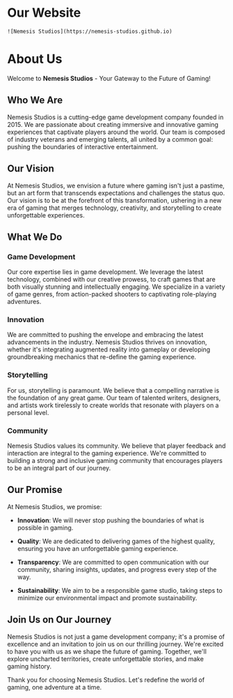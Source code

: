 # Our Website
    ![Nemesis Studios](https://nemesis-studios.github.io)

# About Us

Welcome to **Nemesis Studios** - Your Gateway to the Future of Gaming!

## Who We Are

Nemesis Studios is a cutting-edge game development company founded in 2015. We are passionate about creating immersive and innovative gaming experiences that captivate players around the world. Our team is composed of industry veterans and emerging talents, all united by a common goal: pushing the boundaries of interactive entertainment.

## Our Vision

At Nemesis Studios, we envision a future where gaming isn't just a pastime, but an art form that transcends expectations and challenges the status quo. Our vision is to be at the forefront of this transformation, ushering in a new era of gaming that merges technology, creativity, and storytelling to create unforgettable experiences.

## What We Do

### Game Development

Our core expertise lies in game development. We leverage the latest technology, combined with our creative prowess, to craft games that are both visually stunning and intellectually engaging. We specialize in a variety of game genres, from action-packed shooters to captivating role-playing adventures.

### Innovation

We are committed to pushing the envelope and embracing the latest advancements in the industry. Nemesis Studios thrives on innovation, whether it's integrating augmented reality into gameplay or developing groundbreaking mechanics that re-define the gaming experience.

### Storytelling

For us, storytelling is paramount. We believe that a compelling narrative is the foundation of any great game. Our team of talented writers, designers, and artists work tirelessly to create worlds that resonate with players on a personal level.

### Community

Nemesis Studios values its community. We believe that player feedback and interaction are integral to the gaming experience. We're committed to building a strong and inclusive gaming community that encourages players to be an integral part of our journey.

## Our Promise

At Nemesis Studios, we promise:

- **Innovation**: We will never stop pushing the boundaries of what is possible in gaming.

- **Quality**: We are dedicated to delivering games of the highest quality, ensuring you have an unforgettable gaming experience.

- **Transparency**: We are committed to open communication with our community, sharing insights, updates, and progress every step of the way.

- **Sustainability**: We aim to be a responsible game studio, taking steps to minimize our environmental impact and promote sustainability.

## Join Us on Our Journey

Nemesis Studios is not just a game development company; it's a promise of excellence and an invitation to join us on our thrilling journey. We're excited to have you with us as we shape the future of gaming. Together, we'll explore uncharted territories, create unforgettable stories, and make gaming history.

Thank you for choosing Nemesis Studios. Let's redefine the world of gaming, one adventure at a time.
